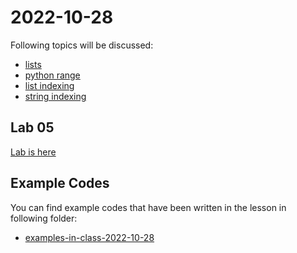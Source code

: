 # 2022-10-28

Following topics will be discussed: 


- [lists](course-content/python-list.md)
- [python range](course-content/python-range.md)
- [list indexing](course-content/indexing-list.md)
- [string indexing](course-content/indexing-string.md)


## Lab 05

[Lab is here](Labs/Lab-2022-10-28.md)

## Example Codes


You can find example codes that have been written in the lesson in following folder:
 - [examples-in-class-2022-10-28](examples-in-class-2022-10-28)

